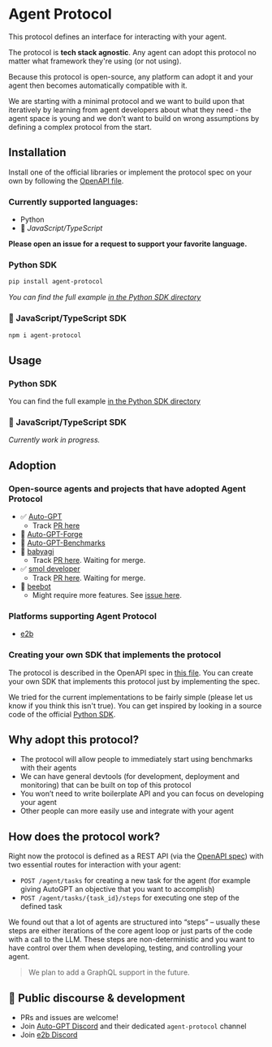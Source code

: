 # Agent Protocol

This protocol defines an interface for interacting with your agent.

The protocol is **tech stack agnostic**. Any agent can adopt this protocol no matter what framework they're using (or not using).

Because this protocol is open-source, any platform can adopt it and your agent then becomes automatically compatible with it.

We are starting with a minimal protocol and we want to build upon that iteratively by learning from agent developers about what they need - the agent space is young and we don’t want to build on wrong assumptions by defining a complex protocol from the start.

## Installation

Install one of the official libraries or implement the protocol spec on your own by following the [OpenAPI file](https://github.com/e2b-dev/agent-protocol/blob/main/openapi.yml).

### Currently supported languages:

- Python
- 🚧 _JavaScript/TypeScript_

**Please open an issue for a request to support your favorite language.**

### Python SDK

```sh
pip install agent-protocol
```

_You can find the full example [in the Python SDK directory](./agent/python/README.md)_

### 🚧 JavaScript/TypeScript SDK

```sh
npm i agent-protocol
```

## Usage

### Python SDK

You can find the full example [in the Python SDK directory](./agent/python/README.md)

### 🚧 JavaScript/TypeScript SDK

_Currently work in progress._

## Adoption

### Open-source agents and projects that have adopted Agent Protocol

- ✅ [Auto-GPT](https://github.com/Significant-Gravitas/Auto-GPT)
  - Track [PR here](https://github.com/Significant-Gravitas/Auto-GPT/pull/5044)
- 🚧 [Auto-GPT-Forge](https://github.com/Significant-Gravitas/Auto-GPT-Forge)
- 🚧 [Auto-GPT-Benchmarks](https://github.com/Significant-Gravitas/Auto-GPT-Benchmarks)
- 🚧 [babyagi](https://github.com/yoheinakajima/babyagi)
  - Track [PR here](https://github.com/yoheinakajima/babyagi/pull/356). Waiting for merge.
- ✅ [smol developer](https://github.com/smol-ai/developer)
  - Track [PR here](https://github.com/smol-ai/developer/pull/123). Waiting for merge.
- 🚧 [beebot](https://github.com/AutoPackAI/beebot)
  - Might require more features. See [issue here](https://github.com/e2b-dev/agent-protocol/issues/9).

### Platforms supporting Agent Protocol

- [e2b](https://e2b.dev)

### Creating your own SDK that implements the protocol

The protocol is described in the OpenAPI spec in [this file](https://github.com/e2b-dev/agent-protocol/blob/main/openapi.yml).
You can create your own SDK that implements this protocol just by implementing the spec.

We tried for the current implementations to be fairly simple (please let us know if you think this isn't true). You can get inspired by looking in a source code of the official [Python SDK](https://github.com/e2b-dev/agent-protocol/tree/main/agent/python/agent_protocol).

## Why adopt this protocol?

- The protocol will allow people to immediately start using benchmarks with their agents
- We can have general devtools (for development, deployment and monitoring) that can be built on top of this protocol
- You won’t need to write boilerplate API and you can focus on developing your agent
- Other people can more easily use and integrate with your agent

## How does the protocol work?

Right now the protocol is defined as a REST API (via the [OpenAPI spec](./openapi.yml)) with two essential routes for interaction with your agent:

- `POST /agent/tasks` for creating a new task for the agent (for example giving AutoGPT an objective that you want to accomplish)
- `POST /agent/tasks/{task_id}/steps` for executing one step of the defined task

We found out that a lot of agents are structured into “steps” – usually these steps are either iterations of the core agent loop or just parts of the code with a call to the LLM. These steps are non-deterministic and you want to have control over them when developing, testing, and controlling your agent.

> We plan to add a GraphQL support in the future.

## 💬 Public discourse & development

- PRs and issues are welcome!
- Join [Auto-GPT Discord](https://discord.gg/autogpt) and their dedicated `agent-protocol` channel
- Join [e2b Discord](https://discord.gg/U7KEcGErtQ)
